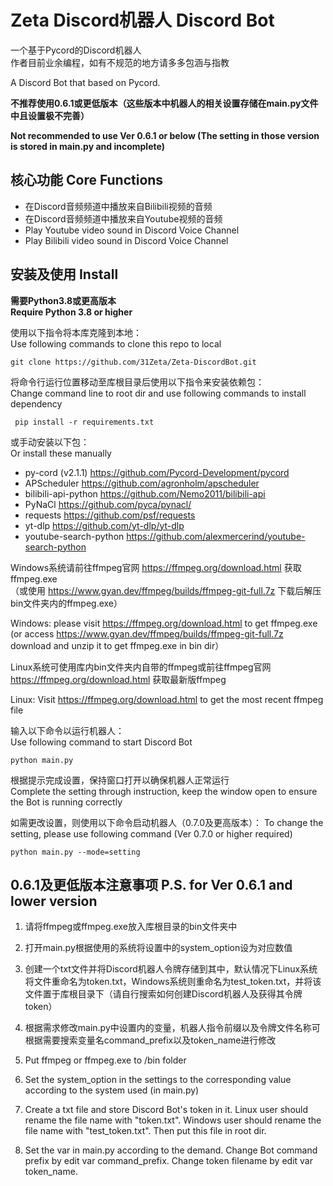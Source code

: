 # Zeta Discord机器人 Discord Bot
一个基于Pycord的Discord机器人  
作者目前业余编程，如有不规范的地方请多多包涵与指教  

A Discord Bot that based on Pycord.
  
**不推荐使用0.6.1或更低版本（这些版本中机器人的相关设置存储在main.py文件中且设置极不完善）**  

**Not recommended to use Ver 0.6.1 or below (The setting in those version is stored in main.py and incomplete)**

核心功能 Core Functions
--------  
- 在Discord音频频道中播放来自Bilibili视频的音频  
- 在Discord音频频道中播放来自Youtube视频的音频  
- Play Youtube video sound in Discord Voice Channel
- Play Bilibili video sound in Discord Voice Channel

安装及使用 Install
----------  
**需要Python3.8或更高版本**  
**Require Python 3.8 or higher**

使用以下指令将本库克隆到本地：  
Use following commands to clone this repo to local
```
git clone https://github.com/31Zeta/Zeta-DiscordBot.git
```  
  
将命令行运行位置移动至库根目录后使用以下指令来安装依赖包：  
Change command line to root dir and use following commands to install dependency
```
 pip install -r requirements.txt
```  
或手动安装以下包：  
Or install these manually

- py-cord (v2.1.1) https://github.com/Pycord-Development/pycord  
- APScheduler https://github.com/agronholm/apscheduler  
- bilibili-api-python https://github.com/Nemo2011/bilibili-api
- PyNaCl https://github.com/pyca/pynacl/
- requests https://github.com/psf/requests  
- yt-dlp https://github.com/yt-dlp/yt-dlp  
- youtube-search-python https://github.com/alexmercerind/youtube-search-python  
  
Windows系统请前往ffmpeg官网 https://ffmpeg.org/download.html 获取ffmpeg.exe  
（或使用 https://www.gyan.dev/ffmpeg/builds/ffmpeg-git-full.7z 下载后解压bin文件夹内的ffmpeg.exe）  
  
Windows: please visit https://ffmpeg.org/download.html to get ffmpeg.exe
(or access https://www.gyan.dev/ffmpeg/builds/ffmpeg-git-full.7z download and unzip it to get ffmpeg.exe in bin dir） 
  
Linux系统可使用库内bin文件夹内自带的ffmpeg或前往ffmpeg官网 https://ffmpeg.org/download.html 获取最新版ffmpeg  

Linux: Visit https://ffmpeg.org/download.html to get the most recent ffmpeg file

输入以下命令以运行机器人：  
Use following command to start Discord Bot
```
python main.py
```  
根据提示完成设置，保持窗口打开以确保机器人正常运行  
Complete the setting through instruction, keep the window open to ensure the Bot is running correctly

如需更改设置，则使用以下命令启动机器人（0.7.0及更高版本）： 
To change the setting, please use following command (Ver 0.7.0 or higher required)
```
python main.py --mode=setting
```  
  
0.6.1及更低版本注意事项
P.S. for Ver 0.6.1 and lower version
----------------------  
1. 请将ffmpeg或ffmpeg.exe放入库根目录的bin文件夹中  
2. 打开main.py根据使用的系统将设置中的system_option设为对应数值  
3. 创建一个txt文件并将Discord机器人令牌存储到其中，默认情况下Linux系统将文件重命名为token.txt，Windows系统则重命名为test_token.txt，并将该文件置于库根目录下（请自行搜索如何创建Discord机器人及获得其令牌token）  
4. 根据需求修改main.py中设置内的变量，机器人指令前缀以及令牌文件名称可根据需要搜索变量名command_prefix以及token_name进行修改  

1. Put ffmpeg or ffmpeg.exe to /bin folder
2. Set the system_option in the settings to the corresponding value according to the system used (in main.py)
3. Create a txt file and store Discord Bot's token in it. Linux user should rename the file name with "token.txt". Windows user should rename the file name with "test_token.txt". Then put this file in root dir.
4. Set the var in main.py according to the demand. Change Bot command prefix by edit var command_prefix. Change token filename by edit var token_name.
